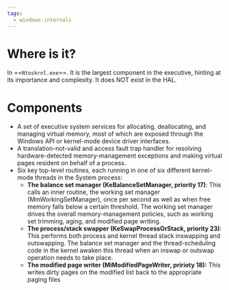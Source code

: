 ```yaml
---
tags:
  - windows-internals
---
```

# Where is it?
In ==`Ntoskrnl.exe`==. It is the largest component in the executive, hinting at its importance and complexity. It does NOT exist in the HAL.

# Components
- A set of executive system services for allocating, deallocating, and managing virtual memory, most of which are exposed through the Windows API or kernel-mode device driver interfaces.
- A translation-not-valid and access fault trap handler for resolving hardware-detected memory-management exceptions and making virtual pages resident on behalf of a process.
- Six key top-level routines, each running in one of six different kernel-mode threads in the System process:
	- **The balance set manager (KeBalanceSetManager, priority 17)**: This calls an inner routine, the working set manager (MmWorkingSetManager), once per second as well as when free memory falls below a certain threshold. The working set manager drives the overall memory-management policies, such as working set trimming, aging, and modified page writing.
	- **The process/stack swapper (KeSwapProcessOrStack, priority 23)**: This performs both process and kernel thread stack inswapping and outswapping. The balance set manager and the thread-scheduling code in the kernel awaken this thread when an inswap or outswap operation needs to take place.
	- **The modified page writer (MiModifiedPageWriter, pririoty 18):** This writes dirty pages on the modified list back to the appropriate paging files